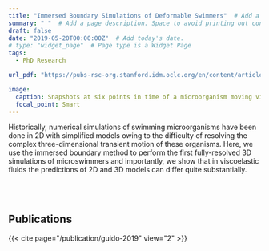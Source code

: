 ```yaml
---
title: "Immersed Boundary Simulations of Deformable Swimmers"  # Add a page title.
summary: " "  # Add a page description. Space to avoid printing out contents.
draft: false
date: "2019-05-20T00:00:00Z"  # Add today's date.
# type: "widget_page"  # Page type is a Widget Page
tags:
  - PhD Research

url_pdf: "https://pubs-rsc-org.stanford.idm.oclc.org/en/content/articlelanding/2019/sm/c8sm02518e#!divAbstract"

image:
  caption: Snapshots at six points in time of a microorganism moving via amoeboid motion, simulated using the immersed boundary method.
  focal_point: Smart
---
```


Historically, numerical simulations of swimming microorganisms have been done in 2D with simplified models owing to the difficulty of resolving the complex three-dimensional transient motion of these organisms. Here, we use the immersed boundary method to perform the first fully-resolved 3D simulations of microswimmers and importantly, we show that in viscoelastic fluids the predictions of 2D and 3D models can differ quite substantially. 

<!-- ` ` <!-- can also use <br/><br/> -->
<!-- ` `
` ` -->
<br/><br/>

## Publications
{{< cite page="/publication/guido-2019" view="2" >}}
